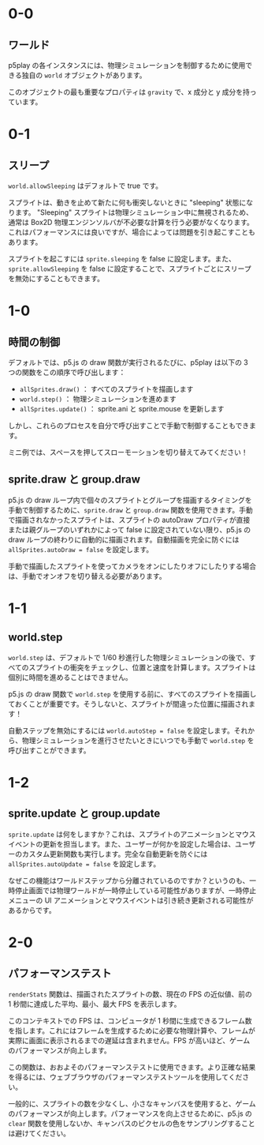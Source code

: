 # 0-0

## ワールド

p5play の各インスタンスには、物理シミュレーションを制御するために使用できる独自の `world` オブジェクトがあります。

このオブジェクトの最も重要なプロパティは `gravity` で、x 成分と y 成分を持っています。

# 0-1

## スリープ

`world.allowSleeping` はデフォルトで true です。

スプライトは、動きを止めて新たに何も衝突しないときに "sleeping" 状態になります。 "Sleeping" スプライトは物理シミュレーション中に無視されるため、通常は Box2D 物理エンジンソルバが不必要な計算を行う必要がなくなります。これはパフォーマンスには良いですが、場合によっては問題を引き起こすこともあります。

スプライトを起こすには `sprite.sleeping` を false に設定します。また、 `sprite.allowSleeping` を false に設定することで、スプライトごとにスリープを無効にすることもできます。

# 1-0

## 時間の制御

デフォルトでは、p5.js の draw 関数が実行されるたびに、p5play は以下の 3 つの関数をこの順序で呼び出します：

- `allSprites.draw()` ： すべてのスプライトを描画します
- `world.step()` ： 物理シミュレーションを進めます
- `allSprites.update()` ： sprite.ani と sprite.mouse を更新します

しかし、これらのプロセスを自分で呼び出すことで手動で制御することもできます。

ミニ例では、スペースを押してスローモーションを切り替えてみてください！

## sprite.draw と group.draw

p5.js の draw ループ内で個々のスプライトとグループを描画するタイミングを手動で制御するために、`sprite.draw` と `group.draw` 関数を使用できます。手動で描画されなかったスプライトは、スプライトの autoDraw プロパティが直接または親グループのいずれかによって false に設定されていない限り、p5.js の draw ループの終わりに自動的に描画されます。自動描画を完全に防ぐには `allSprites.autoDraw = false` を設定します。

手動で描画したスプライトを使ってカメラをオンにしたりオフにしたりする場合は、手動でオンオフを切り替える必要があります。

# 1-1

## world.step

`world.step` は、デフォルトで 1/60 秒進行した物理シミュレーションの後で、すべてのスプライトの衝突をチェックし、位置と速度を計算します。スプライトは個別に時間を進めることはできません。

p5.js の draw 関数で `world.step` を使用する前に、すべてのスプライトを描画しておくことが重要です。そうしないと、スプライトが間違った位置に描画されます！

自動ステップを無効にするには `world.autoStep = false` を設定します。それから、物理シミュレーションを進行させたいときにいつでも手動で `world.step` を呼び出すことができます。

# 1-2

## sprite.update と group.update

`sprite.update` は何をしますか？これは、スプライトのアニメーションとマウスイベントの更新を担当します。また、ユーザーが何かを設定した場合は、ユーザーのカスタム更新関数も実行します。完全な自動更新を防ぐには `allSprites.autoUpdate = false` を設定します。

なぜこの機能はワールドステップから分離されているのですか？というのも、一時停止画面では物理ワールドが一時停止している可能性がありますが、一時停止メニューの UI アニメーションとマウスイベントは引き続き更新される可能性があるからです。

# 2-0

## パフォーマンステスト

`renderStats` 関数は、描画されたスプライトの数、現在の FPS の近似値、前の 1 秒間に達成した平均、最小、最大 FPS を表示します。

このコンテキストでの FPS は、コンピュータが 1 秒間に生成できるフレーム数を指します。これにはフレームを生成するために必要な物理計算や、フレームが実際に画面に表示されるまでの遅延は含まれません。FPS が高いほど、ゲームのパフォーマンスが向上します。

この関数は、おおよそのパフォーマンステストに使用できます。より正確な結果を得るには、ウェブブラウザのパフォーマンステストツールを使用してください。

一般的に、スプライトの数を少なくし、小さなキャンバスを使用すると、ゲームのパフォーマンスが向上します。パフォーマンスを向上させるために、p5.js の `clear` 関数を使用しないか、キャンバスのピクセルの色をサンプリングすることは避けてください。
